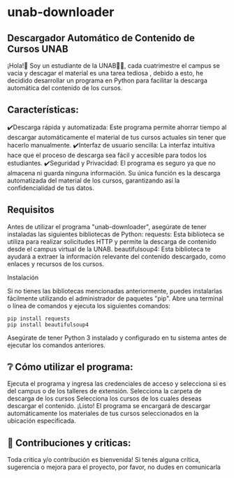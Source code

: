 # unab-downloader
## Descargador Automático de Contenido de Cursos UNAB
¡Hola!:wave: Soy un estudiante de la UNAB:technologist:, cada cuatrimestre el campus se vacia y descagar el material es una tarea tediosa , debido a esto, he decidido desarrollar un programa en Python para facilitar la descarga automática del contenido de los cursos.

## Características:
:heavy_check_mark:Descarga rápida y automatizada: Este programa permite ahorrar tiempo al descargar automáticamente el material de tus cursos actuales sin tener que hacerlo manualmente.
:heavy_check_mark:Interfaz de usuario sencilla: La interfaz intuitiva hace que el proceso de descarga sea fácil y accesible para todos los estudiantes.
:heavy_check_mark:Seguridad y Privacidad: El programa es seguro ya que no almacena ni guarda ninguna información. Su única función es la descarga automatizada del material de los cursos, garantizando así la confidencialidad de tus datos.

## Requisitos

Antes de utilizar el programa "unab-downloader", asegúrate de tener instaladas las siguientes bibliotecas de Python:
requests: Esta biblioteca se utiliza para realizar solicitudes HTTP y permite la descarga de contenido desde el campus virtual de la UNAB.
beautifulsoup4: Esta biblioteca te ayudará a extraer la información relevante del contenido descargado, como enlaces y recursos de los cursos.

Instalación

Si no tienes las bibliotecas mencionadas anteriormente, puedes instalarlas fácilmente utilizando el administrador de paquetes "pip". Abre una terminal o línea de comandos y ejecuta los siguientes comandos:

    pip install requests
    pip install beautifulsoup4


Asegúrate de tener Python 3 instalado y configurado en tu sistema antes de ejecutar los comandos anteriores.

## :grey_question: Cómo utilizar el programa:

Ejecuta el programa y ingresa las credenciales de acceso y selecciona si es del campus o de los talleres de extensión.
Selecciona la carpeta de descarga de los cursos
Selecciona los cursos de los cuales deseas descargar el contenido.
¡Listo! El programa se encargará de descargar automáticamente los materiales de tus cursos seleccionados en la ubicación especificada.

## :postbox: Contribuciones y criticas:
Toda critica y/o contribución es bienvenida!  Si tenés alguna crítica, sugerencia o mejora para el proyecto, por favor, no dudes en comunicarla
